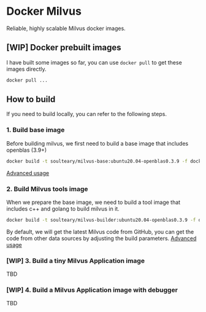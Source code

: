 # Docker Milvus

Reliable, highly scalable Milvus docker images.

## [WIP] Docker prebuilt images

I have built some images so far, you can use `docker pull` to get these images directly.

```bash
docker pull ...
```

## How to build

If you need to build locally, you can refer to the following steps.
### 1. Build base image

Before building milvus, we first need to build a base image that includes openblas (3.9+)

```bash
docker build -t soulteary/milvus-base:ubuntu20.04-openblas0.3.9 -f docker/base/Dockerfile .
```

[Advanced usage](./docs/01.build-openblas.md)

### 2. Build Milvus tools image

When we prepare the base image, we need to build a tool image that includes c++ and golang to build milvus in it.

```bash
docker build -t soulteary/milvus-builder:ubuntu20.04-openblas0.3.9 -f docker/builder/Dockerfile .
```

By default, we will get the latest Milvus code from GitHub, you can get the code from other data sources by adjusting the build parameters. [Advanced usage](./docs/02.build-builder.md)

### [WIP] 3. Build a tiny Milvus Application image

TBD

### [WIP] 4. Build a Milvus Application image with debugger

TBD